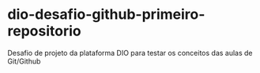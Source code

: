 # dio-desafio-github-primeiro-repositorio
Desafio de projeto da plataforma DIO para testar os conceitos das aulas de Git/Github
